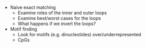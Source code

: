 * Naive exact matching
    * Examine roles of the inner and outer loops
    * Examine best/worst cases for the loops
    * What happens if we invert the loops?
* Motif finding
    * Look for motifs (e.g. dinucleotides) over/underrepresented
    * CpGs

